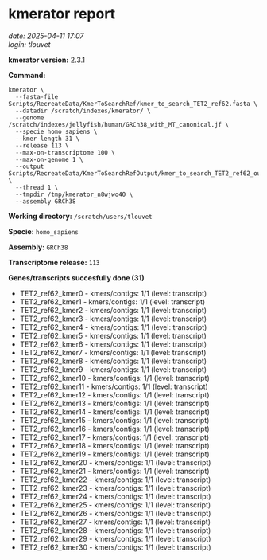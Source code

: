 # kmerator report
*date: 2025-04-11 17:07*  
*login: tlouvet*

**kmerator version:** 2.3.1

**Command:**

```
kmerator \
  --fasta-file Scripts/RecreateData/KmerToSearchRef/kmer_to_search_TET2_ref62.fasta \
  --datadir /scratch/indexes/kmerator/ \
  --genome /scratch/indexes/jellyfish/human/GRCh38_with_MT_canonical.jf \
  --specie homo_sapiens \
  --kmer-length 31 \
  --release 113 \
  --max-on-transcriptome 100 \
  --max-on-genome 1 \
  --output Scripts/RecreateData/KmerToSearchRefOutput/kmer_to_search_TET2_ref62_output \
  --thread 1 \
  --tmpdir /tmp/kmerator_n8wjwo40 \
  --assembly GRCh38
```

**Working directory:** `/scratch/users/tlouvet`

**Specie:** `homo_sapiens`

**Assembly:** `GRCh38`

**Transcriptome release:** `113`

**Genes/transcripts succesfully done (31)**

- TET2_ref62_kmer0 - kmers/contigs: 1/1 (level: transcript)
- TET2_ref62_kmer1 - kmers/contigs: 1/1 (level: transcript)
- TET2_ref62_kmer2 - kmers/contigs: 1/1 (level: transcript)
- TET2_ref62_kmer3 - kmers/contigs: 1/1 (level: transcript)
- TET2_ref62_kmer4 - kmers/contigs: 1/1 (level: transcript)
- TET2_ref62_kmer5 - kmers/contigs: 1/1 (level: transcript)
- TET2_ref62_kmer6 - kmers/contigs: 1/1 (level: transcript)
- TET2_ref62_kmer7 - kmers/contigs: 1/1 (level: transcript)
- TET2_ref62_kmer8 - kmers/contigs: 1/1 (level: transcript)
- TET2_ref62_kmer9 - kmers/contigs: 1/1 (level: transcript)
- TET2_ref62_kmer10 - kmers/contigs: 1/1 (level: transcript)
- TET2_ref62_kmer11 - kmers/contigs: 1/1 (level: transcript)
- TET2_ref62_kmer12 - kmers/contigs: 1/1 (level: transcript)
- TET2_ref62_kmer13 - kmers/contigs: 1/1 (level: transcript)
- TET2_ref62_kmer14 - kmers/contigs: 1/1 (level: transcript)
- TET2_ref62_kmer15 - kmers/contigs: 1/1 (level: transcript)
- TET2_ref62_kmer16 - kmers/contigs: 1/1 (level: transcript)
- TET2_ref62_kmer17 - kmers/contigs: 1/1 (level: transcript)
- TET2_ref62_kmer18 - kmers/contigs: 1/1 (level: transcript)
- TET2_ref62_kmer19 - kmers/contigs: 1/1 (level: transcript)
- TET2_ref62_kmer20 - kmers/contigs: 1/1 (level: transcript)
- TET2_ref62_kmer21 - kmers/contigs: 1/1 (level: transcript)
- TET2_ref62_kmer22 - kmers/contigs: 1/1 (level: transcript)
- TET2_ref62_kmer23 - kmers/contigs: 1/1 (level: transcript)
- TET2_ref62_kmer24 - kmers/contigs: 1/1 (level: transcript)
- TET2_ref62_kmer25 - kmers/contigs: 1/1 (level: transcript)
- TET2_ref62_kmer26 - kmers/contigs: 1/1 (level: transcript)
- TET2_ref62_kmer27 - kmers/contigs: 1/1 (level: transcript)
- TET2_ref62_kmer28 - kmers/contigs: 1/1 (level: transcript)
- TET2_ref62_kmer29 - kmers/contigs: 1/1 (level: transcript)
- TET2_ref62_kmer30 - kmers/contigs: 1/1 (level: transcript)
